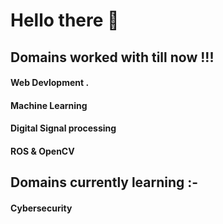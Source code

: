 # Hello there  👋

## Domains worked with till now !!!
#### Web Devlopment .
#### Machine Learning 
#### Digital Signal processing 
#### ROS & OpenCV 

## Domains currently learning :- 
#### Cybersecurity 


